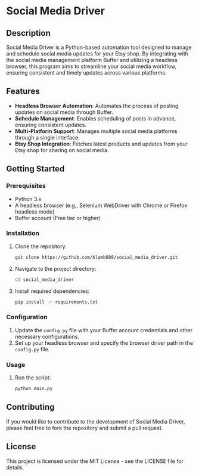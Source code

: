 # Social Media Driver

## Description

Social Media Driver is a Python-based automation tool designed to manage and schedule social media updates for your Etsy shop. By integrating with the social media management platform Buffer and utilizing a headless browser, this program aims to streamline your social media workflow, ensuring consistent and timely updates across various platforms.

## Features

- **Headless Browser Automation**: Automates the process of posting updates on social media through Buffer.
- **Schedule Management**: Enables scheduling of posts in advance, ensuring consistent updates.
- **Multi-Platform Support**: Manages multiple social media platforms through a single interface.
- **Etsy Shop Integration**: Fetches latest products and updates from your Etsy shop for sharing on social media.

## Getting Started

### Prerequisites

- Python 3.x
- A headless browser (e.g., Selenium WebDriver with Chrome or Firefox headless mode)
- Buffer account (Free tier or higher)

### Installation

1. Clone the repository:
    ```bash
    git clone https://github.com/blamb888/social_media_driver.git
    ```
2. Navigate to the project directory:
    ```bash
    cd social_media_driver
    ```
3. Install required dependencies:
    ```bash
    pip install -r requirements.txt
    ```

### Configuration

1. Update the `config.py` file with your Buffer account credentials and other necessary configurations.
2. Set up your headless browser and specify the browser driver path in the `config.py` file.

### Usage

1. Run the script:
    ```bash
    python main.py
    ```

## Contributing

If you would like to contribute to the development of Social Media Driver, please feel free to fork the repository and submit a pull request.

## License

This project is licensed under the MIT License - see the LICENSE file for details.
